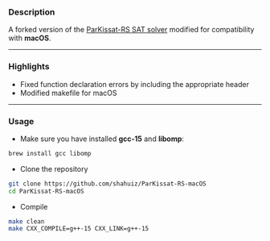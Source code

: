 ### Description

A forked version of the [ParKissat-RS SAT solver](https://github.com/shaowei-cai-group/ParKissat-RS) modified for compatibility with **macOS**. 

---

### Highlights

- Fixed function declaration errors by including the appropriate header
- Modified makefile for macOS

---

### Usage

- Make sure you have installed **gcc-15** and **libomp**:

```bash
brew install gcc libomp
```

- Clone the repository

```bash
git clone https://github.com/shahuiz/ParKissat-RS-macOS
cd ParKissat-RS-macOS
```

- Compile

```bash
make clean
make CXX_COMPILE=g++-15 CXX_LINK=g++-15
```

